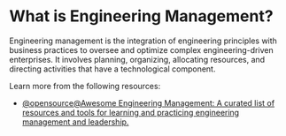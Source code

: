 # What is Engineering Management?

Engineering management is the integration of engineering principles with business practices to oversee and optimize complex engineering-driven enterprises. It involves planning, organizing, allocating resources, and directing activities that have a technological component. 

Learn more from the following resources:

- [@opensource@Awesome Engineering Management: A curated list of resources and tools for learning and practicing engineering management and leadership.](https://github.com/engineering-management/awesome-engineering-management)